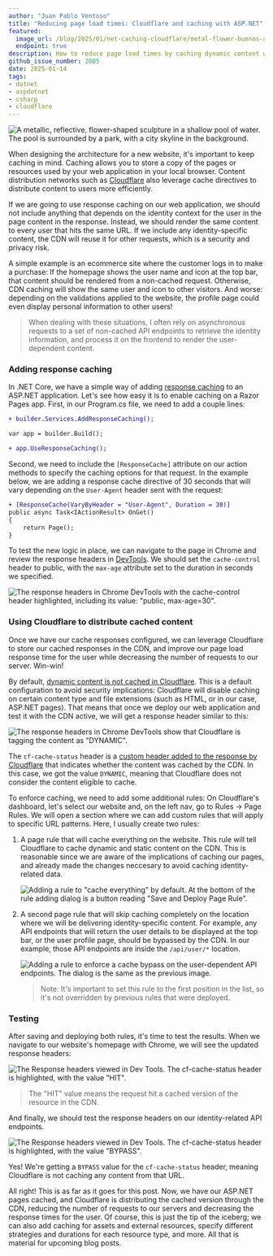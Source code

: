 ```yaml
---
author: "Juan Pablo Ventoso"
title: "Reducing page load times: Cloudflare and caching with ASP.NET"
featured:
  image_url: /blog/2025/01/net-caching-cloudflare/metal-flower-buenos-aires.webp
  endpoint: true
description: How to reduce page load times by caching dynamic content with ASP.NET, and serving the cached content through Cloudflare CDN.
github_issue_number: 2085
date: 2025-01-14
tags:
- dotnet
- aspdotnet
- csharp
- cloudflare
---
```


![A metallic, reflective, flower-shaped sculpture in a shallow pool of water. The pool is surrounded by a park, with a city skyline in the background.](/blog/2025/01/net-caching-cloudflare/metal-flower-buenos-aires.webp)

<!-- Photo of Floralis Genérica sculpture by Juan Pablo Ventoso, 2023. -->

When designing the architecture for a new website, it's important to keep caching in mind. Caching allows you to store a copy of the pages or resources used by your web application in your local browser. Content distribution networks such as [Cloudflare](https://www.cloudflare.com/) also leverage cache directives to distribute content to users more efficiently.

If we are going to use response caching on our web application, we should not include anything that depends on the identity context for the user in the page content in the response. Instead, we should render the same content to every user that hits the same URL. If we include any identity-specific content, the CDN will reuse it for other requests, which is a security and privacy risk.

A simple example is an ecommerce site where the customer logs in to make a purchase: If the homepage shows the user name and icon at the top bar, that content should be rendered from a non-cached request. Otherwise, CDN caching will show the same user and icon to other visitors. And worse: depending on the validations applied to the website, the profile page could even display personal information to other users!

> When dealing with these situations, I often rely on asynchronous requests to a set of non-cached API endpoints to retrieve the identity information, and process it on the frontend to render the user-dependent content.

### Adding response caching

In .NET Core, we have a simple way of adding [response caching](https://learn.microsoft.com/en-us/aspnet/core/performance/caching/response) to an ASP.NET application. Let's see how easy it is to enable caching on a Razor Pages app. First, in our Program.cs file, we need to add a couple lines:

```diff
+ builder.Services.AddResponseCaching();

var app = builder.Build();

+ app.UseResponseCaching();
```

Second, we need to include the `[ResponseCache]` attribute on our action methods to specify the caching options for that request. In the example below, we are adding a response cache directive of 30 seconds that will vary depending on the `User-Agent` header sent with the request:

```diff
+ [ResponseCache(VaryByHeader = "User-Agent", Duration = 30)]
public async Task<IActionResult> OnGet()
{
    return Page();
}
```

To test the new logic in place, we can navigate to the page in Chrome and review the response headers in [DevTools](https://developer.chrome.com/docs/devtools/network/reference). We should set the `cache-control` header to public, with the `max-age` attribute set to the duration in seconds we specified.

![The response headers in Chrome DevTools with the cache-control header highlighted, including its value: "public, max-age=30".](/blog/2025/01/net-caching-cloudflare/response-headers-chrome.webp)

### Using Cloudflare to distribute cached content

Once we have our cache responses configured, we can leverage Cloudflare to store our cached responses in the CDN, and improve our page load response time for the user while decreasing the number of requests to our server. Win-win!

By default, [dynamic content is not cached in Cloudflare](https://community.cloudflare.com/t/what-is-cf-cache-status-dynamic-what-does-it-mean/477213). This is a default configuration to avoid security implications: Cloudflare will disable caching on certain content type and file extensions (such as HTML, or in our case, ASP.NET pages). That means that once we deploy our web application and test it with the CDN active, we will get a response header similar to this:

![The response headers in Chrome DevTools show that Cloudflare is tagging the content as "DYNAMIC".](/blog/2025/01/net-caching-cloudflare/response-headers-cf-dynamic.webp)

The `cf-cache-status` header is a [custom header added to the response by Cloudflare](https://developers.cloudflare.com/cache/concepts/cache-responses/) that indicates whether the content was cached by the CDN. In this case, we got the value `DYNAMIC`, meaning that Cloudflare does not consider the content eligible to cache.

To enforce caching, we need to add some additional rules: On Cloudflare's dashboard, let's select our website and, on the left nav, go to Rules → Page Rules. We will open a section where we can add custom rules that will apply to specific URL patterns. Here, I usually create two rules:

1. A page rule that will cache everything on the website. This rule will tell Cloudflare to cache dynamic and static content on the CDN. This is reasonable since we are aware of the implications of caching our pages, and already made the changes neccesary to avoid caching identity-related data.

    ![Adding a rule to "cache everything" by default. At the bottom of the rule adding dialog is a button reading "Save and Deploy Page Rule".](/blog/2025/01/net-caching-cloudflare/cloudflare-cache-everything.webp)

2. A second page rule that will skip caching completely on the location where we will be delivering identity-specific content. For example, any API endpoints that will return the user details to be displayed at the top bar, or the user profile page, should be bypassed by the CDN. In our example, those API endpoints are inside the `/api/user/*` location.

    ![Adding a rule to enforce a cache bypass on the user-dependent API endpoints. The dialog is the same as the previous image.](/blog/2025/01/net-caching-cloudflare/cloudflare-cache-bypass.webp)

    > Note: It's important to set this rule to the first position in the list, so it's not overridden by previous rules that were deployed. 

### Testing

After saving and deploying both rules, it's time to test the results. When we navigate to our website's homepage with Chrome, we will see the updated response headers:

![The Response headers viewed in Dev Tools. The cf-cache-status header is highlighted, with the value "HIT".](/blog/2025/01/net-caching-cloudflare/response-headers-cf-hit.webp)

> The "HIT" value means the request hit a cached version of the resource in the CDN.

And finally, we should test the response headers on our identity-related API endpoints.

![The Response headers viewed in Dev Tools. The cf-cache-status header is highlighted, with the value "BYPASS".](/blog/2025/01/net-caching-cloudflare/response-headers-cf-bypass.webp)

Yes! We're getting a `BYPASS` value for the `cf-cache-status` header, meaning Cloudflare is not caching any content from that URL.

All right! This is as far as it goes for this post. Now, we have our ASP.NET pages cached, and Cloudflare is distributing the cached version through the CDN, reducing the number of requests to our servers and decreasing the response times for the user. Of course, this is just the tip of the iceberg; we can also add caching for assets and external resources, specify different strategies and durations for each resource type, and more. All that is material for upcoming blog posts.

